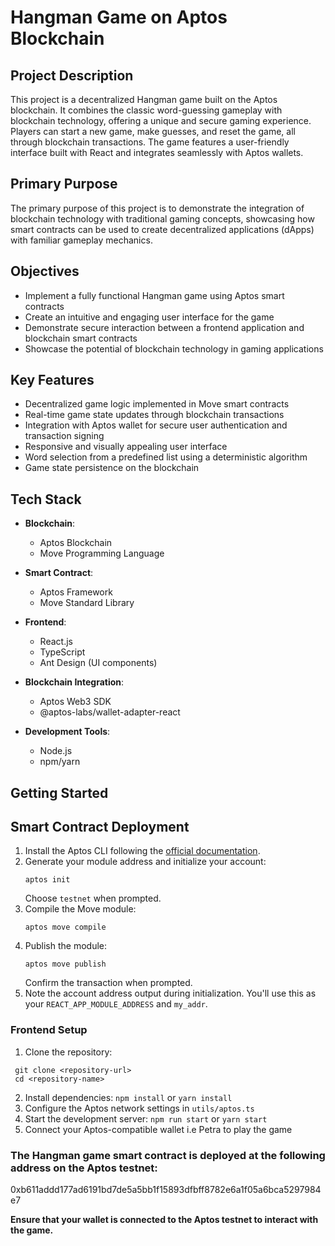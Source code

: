 # Hangman Game on Aptos Blockchain

## Project Description

This project is a decentralized Hangman game built on the Aptos blockchain. It combines the classic word-guessing gameplay with blockchain technology, offering a unique and secure gaming experience. Players can start a new game, make guesses, and reset the game, all through blockchain transactions. The game features a user-friendly interface built with React and integrates seamlessly with Aptos wallets.

## Primary Purpose

The primary purpose of this project is to demonstrate the integration of blockchain technology with traditional gaming concepts, showcasing how smart contracts can be used to create decentralized applications (dApps) with familiar gameplay mechanics.

## Objectives

- Implement a fully functional Hangman game using Aptos smart contracts
- Create an intuitive and engaging user interface for the game
- Demonstrate secure interaction between a frontend application and blockchain smart contracts
- Showcase the potential of blockchain technology in gaming applications

## Key Features

- Decentralized game logic implemented in Move smart contracts
- Real-time game state updates through blockchain transactions
- Integration with Aptos wallet for secure user authentication and transaction signing
- Responsive and visually appealing user interface
- Word selection from a predefined list using a deterministic algorithm
- Game state persistence on the blockchain

## Tech Stack

- **Blockchain**:

  - Aptos Blockchain
  - Move Programming Language

- **Smart Contract**:

  - Aptos Framework
  - Move Standard Library

- **Frontend**:

  - React.js
  - TypeScript
  - Ant Design (UI components)

- **Blockchain Integration**:

  - Aptos Web3 SDK
  - @aptos-labs/wallet-adapter-react

- **Development Tools**:
  - Node.js
  - npm/yarn

## Getting Started

## Smart Contract Deployment

1. Install the Aptos CLI following the [official documentation](https://aptos.dev/cli-tools/aptos-cli-tool/install-aptos-cli).
2. Generate your module address and initialize your account:
   ```
   aptos init
   ```
   Choose `testnet` when prompted.
3. Compile the Move module:
   ```
   aptos move compile
   ```
4. Publish the module:
   ```
   aptos move publish
   ```
   Confirm the transaction when prompted.
5. Note the account address output during initialization. You'll use this as your `REACT_APP_MODULE_ADDRESS` and `my_addr`.

### Frontend Setup

1. Clone the repository: 
  ```
   git clone <repository-url>
   cd <repository-name>
   ```
2. Install dependencies: `npm install` or `yarn install`
3. Configure the Aptos network settings in `utils/aptos.ts`
4. Start the development server: `npm run start` or `yarn start`
5. Connect your Aptos-compatible wallet i.e Petra to play the game



### The Hangman game smart contract is deployed at the following address on the Aptos testnet:

0xb611addd177ad6191bd7de5a5bb1f15893dfbff8782e6a1f05a6bca5297984e7

**Ensure that your wallet is connected to the Aptos testnet to interact with the game.**
